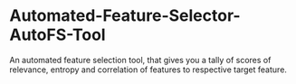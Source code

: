 # Automated-Feature-Selector-AutoFS-Tool
An automated feature selection tool, that gives you a tally of scores of relevance, entropy and correlation of features to respective target feature.
